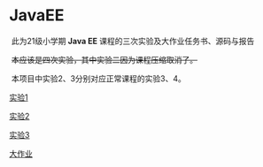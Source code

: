 # JavaEE

​	此为21级小学期 **Java EE** 课程的三次实验及大作业任务书、源码与报告

​	~~本应该是四次实验，其中实验二因为课程压缩取消了。~~

​	本项目中实验2、3分别对应正常课程的实验3、4。

[实验1]((https://github.com/Sakura-LZQ/JavaEE/tree/Exercise1))  

[实验2]()  

[实验3]()  

[大作业]()
